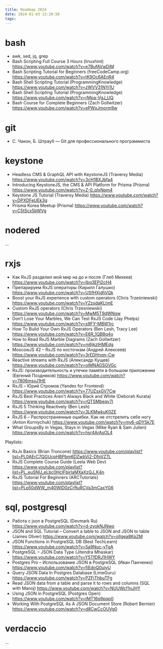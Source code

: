 ```yaml
---
title: Roadmap 2024
date: 2024-01-03 13:28:50
tags:
---
```


# bash

* awk, sed, jq, grep
* Bash Scripting Full Course 3 Hours (linuxhint) https://www.youtube.com/watch?v=e7BufAVwDiM
* Bash Scripting Tutorial for Beginners (freeCodeCamp.org) https://www.youtube.com/watch?v=tK9Oc6AEnR4
* Bash Shell Scripting Tutorial (ProgrammingKnowledge) https://www.youtube.com/watch?v=zWVV31NYi1U
* Bash Shell Scripting Tutorial (ProgrammingKnowledge) https://www.youtube.com/watch?v=rMpa-VgJ_UQ
* Bash Course for Complete Beginners (Zach Gollwitzer) https://www.youtube.com/watch?v=ePWxJmorm9w

# git

* С. Чакон, Б. Штрауб — Git для профессионального программиста

# keystone 

* Headless CMS & GraphQL API with KeystoneJS (Traversy Media) https://www.youtube.com/watch?v=3cH1BXJbfa4
* Introducing KeystoneJS, the CMS & API Platform for Prisma (Prisma) https://www.youtube.com/watch?v=Z-0_qlxNpm4
* Keystone JS Tutorial (Traversy Media) https://www.youtube.com/watch?v=DPXDFeUEk3g
* Prisma Korea Meetup (Prisma) https://www.youtube.com/watch?v=C5tScx5bWVg

# nodered

...

# rxjs

* Как RxJS разделил мой мир на до и после (Глеб Михеев) https://www.youtube.com/watch?v=Ibq3EPi2cH4
* Препарируем RxJS операторы (Кирилл Галушко) https://www.youtube.com/watch?v=USfHXjdhVQk
* Boost your RxJS experience with custom operators (Chris Trześniewski) https://www.youtube.com/watch?v=YZzsdaKLtmE
* Custom RxJS operators (Chris Trzesniewski) https://www.youtube.com/watch?v=MwM5T9dWNqw
* Don’t Lose Your Marbles, We Can Test RxJS Code (Jay Phelps) https://www.youtube.com/watch?v=s9FY-MBW1rc
* How To Build Your Own RxJS Operators (Ben Lesh, Tracy Lee) https://www.youtube.com/watch?v=E6R_1QB8q4o
* How to Read RxJS Marble Diagrams (Zach Gollwitzer) https://www.youtube.com/watch?v=m6jkzIHMEdg
* MoscowJS 42 – RxJS по косточкам (Андрей Алексеев) https://www.youtube.com/watch?v=3rEDHnqn-Cw
* Reactive streams with RxJS (Александр Кущев) https://www.youtube.com/watch?v=oIMNAGSGVGc
*  RxJS: производительность и утечки памяти в большом приложении (Евгений Поздняков) https://www.youtube.com/watch?v=7806msvJ1HE
* RxJS – Юрий Стромов (Yandex for Frontend) https://www.youtube.com/watch?v=77UZsxGV7Cw
* RxJS Best Practices Aren't Always Black and White (Deborah Kurata) https://www.youtube.com/watch?v=rQTSMbeqv7I
* RxJS 5 Thinking Reactively (Ben Lesh) https://www.youtube.com/watch?v=3LKMwkuK0ZE
* RxJS 6 – Распространенные ошибки. Как не отстрелить себе ногу (Anton Korniychuk) https://www.youtube.com/watch?v=my6-qDYSk7E
* What GroupsBy in Vegas, Stays in Vegas (Mike Ryan & Sam Julien) https://www.youtube.com/watch?v=hsr4ArAsOL4

Playlists:

* RxJs Basics (Brian Troncone) https://www.youtube.com/playlist?list=PL0AErC7QGUcpHBPbm6DZwbVi2-DfoVZ7L
* RxJS Complete Course Guide (Leela Web Dev) https://www.youtube.com/playlist?list=PL_euSNU_eLbc0HclFbirIaMXaXzQJ_K4n
* RxJS Tutorial For Beginners (ARCTutorials) https://www.youtube.com/playlist?list=PLp50dWW_m40WID0zCrftuRCVa3mCaxYG6

# sql, postgresql

* Работа с json в PostgreSQL (Devmark Ru) https://www.youtube.com/watch?v=d-zyokNJNwo
* JSON and SQL Tutorial – Convert a table to JSON and JSON to table (James Oliver) https://www.youtube.com/watch?v=oIlgea8Kp2M
* JSON Functions in PostgreSQL DB (Best TechLearn) https://www.youtube.com/watch?v=5a9Nuc-yTgA
* PostgreSQL – JSON Data Type (Jitendra Mhaskar) https://www.youtube.com/watch?v=Y5TfDRJ1HWY
* Postgres Pro – Использование JSON в PostgreSQL (Иван Панченко) https://www.youtube.com/watch?v=fiEdoQ0uiyU
* Query JSON Data In Postgres Database (LimeGuru) https://www.youtube.com/watch?v=PZFiThbuTFg
* Read JSON data from a table and parse it to rows and columns (SQL with Manoj) https://www.youtube.com/watch?v=NUUWcf1nJHY
* Using JSON in PostgreSQL (Postgres Open) https://www.youtube.com/watch?v=tMT16q9pqp0
* Working With PostgreSQL As A JSON Document Store (Robert Bernier) https://www.youtube.com/watch?v=d8CwCcOUVg0

# verdaccio

...
